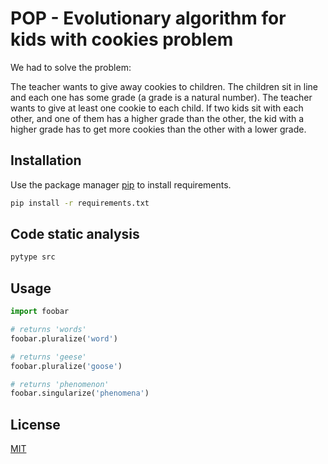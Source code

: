 # POP - Evolutionary algorithm for kids with cookies problem

We had to solve the problem:

The teacher wants to give away cookies to children. The children sit in line and each one has some grade (a grade is a natural number). The teacher wants to give at least one cookie to each child. If two kids sit with each other, and one of them has a higher grade than the other, the kid with a higher grade has to get more cookies than the other with a lower grade. 

## Installation

Use the package manager [pip](https://pip.pypa.io/en/stable/) to install requirements.

```bash
pip install -r requirements.txt
```
## Code static analysis
```bash
pytype src
```
## Usage

```python
import foobar

# returns 'words'
foobar.pluralize('word')

# returns 'geese'
foobar.pluralize('goose')

# returns 'phenomenon'
foobar.singularize('phenomena')
```

## License
[MIT](https://choosealicense.com/licenses/mit/)